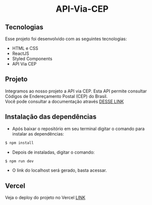 <h1 align="center"> API-Via-CEP </h1>

## Tecnologias

Esse projeto foi desenvolvido com as seguintes tecnologias:

- HTML e CSS
- ReactJS
- Styled Components
- API Via CEP

## Projeto

 Integramos ao nosso projeto a API via CEP. Esta API permite consultar Códigos de Endereçamento Postal (CEP) do Brasil.<br>
 Você pode consultar a documentação através [DESSE LINK](https://viacep.com.br/)

## Instalação das dependências

- Após baixar o repositório em seu terminal digitar o comando  para instalar as dependências:

```bash
$ npm install 
```
- Depois de instaladas, digitar o comando:

```bash
$ npm run dev 
```
- O link do localhost será gerado, basta acessar.

## Vercel

Veja o deploy do projeto no Vercel [LINK](https://api-via-cep-navy.vercel.app/)

